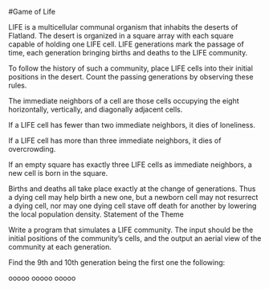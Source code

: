 #Game of Life

LIFE is a multicellular communal organism that inhabits the deserts of Flatland. 
The desert is organized in a square array with each square capable of holding one 
LIFE cell. LIFE generations mark the passage of time, each generation bringing 
births and deaths to the LIFE community.

To follow the history of such a community, place LIFE cells into their initial 
positions in the desert. Count the passing generations by observing these rules.

The immediate neighbors of a cell are those cells occupying the eight horizontally, 
vertically, and diagonally adjacent cells.

If a LIFE cell has fewer than two immediate neighbors, it dies of loneliness. 

If a LIFE cell has more than three immediate neighbors, it dies of overcrowding.

If an empty square has exactly three LIFE cells as immediate neighbors, a new cell 
is born in the square.

Births and deaths all take place exactly at the change of generations. Thus a dying 
cell may help birth a new one, but a newborn cell may not resurrect a dying cell, nor 
may one dying cell stave off death for another by lowering the local population density.
Statement of the Theme

Write a program that simulates a LIFE community. The input should be the initial positions 
of the community’s cells, and the output an aerial view of the community at each generation.

Find the 9th and 10th generation being the first one the following:

οοοοο οοοοο οοοοο


